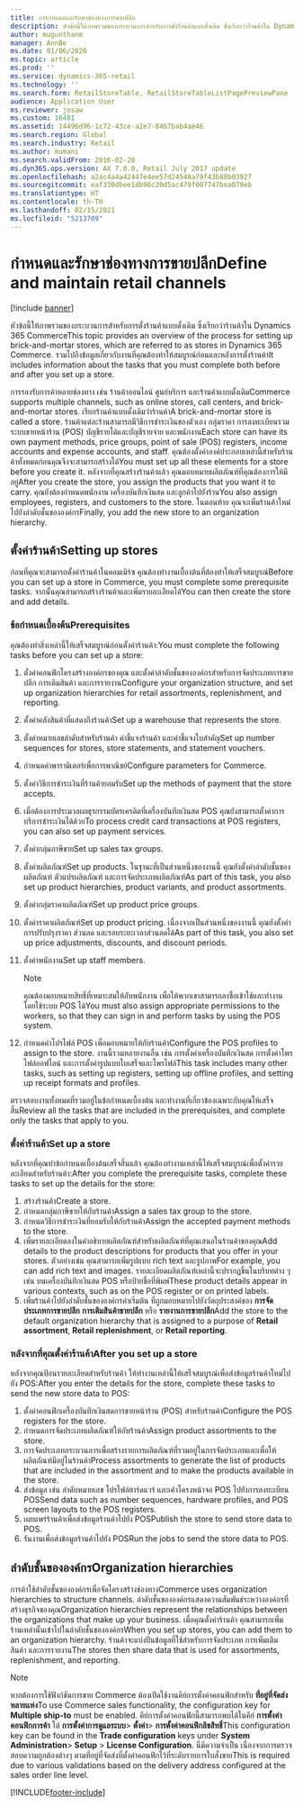 ```yaml
---
title: การกำหนดและรักษาช่องทางการขายปลีก
description: หัวข้อนี้ให้ภาพรวมของกระบวนการสำหรับการตั้งร้านค้าแบบดั้งเดิม ซึ่งเรียกว่าร้านค้าใน Dynamics 365 Commerce รวมไปถึงข้อมูลเกี่ยวกับงานที่คุณต้องทำให้สมบูรณ์ก่อนและหลังการตั้งร้านค้า
author: mugunthanm
manager: AnnBe
ms.date: 01/06/2020
ms.topic: article
ms.prod: ''
ms.service: dynamics-365-retail
ms.technology: ''
ms.search.form: RetailStoreTable, RetailStoreTableListPagePreviewPane
audience: Application User
ms.reviewer: josaw
ms.custom: 16481
ms.assetid: 14496d96-1c72-43ce-a2e7-8467bab4ae46
ms.search.region: Global
ms.search.industry: Retail
ms.author: mumani
ms.search.validFrom: 2016-02-28
ms.dyn365.ops.version: AX 7.0.0, Retail July 2017 update
ms.openlocfilehash: a2ac4a4a42447e4ee57d24548a79f43b88b03927
ms.sourcegitcommit: eaf330dbee1db96c20d5ac479f007747bea079eb
ms.translationtype: HT
ms.contentlocale: th-TH
ms.lasthandoff: 02/15/2021
ms.locfileid: "5213709"
---
```

# <a name="define-and-maintain-retail-channels"></a><span data-ttu-id="d618f-104">กำหนดและรักษาช่องทางการขายปลีก</span><span class="sxs-lookup"><span data-stu-id="d618f-104">Define and maintain retail channels</span></span>

[!include [banner](includes/banner.md)]

<span data-ttu-id="d618f-105">หัวข้อนี้ให้ภาพรวมของกระบวนการสำหรับการตั้งร้านค้าแบบดั้งเดิม ซึ่งเรียกว่าร้านค้าใน Dynamics 365 Commerce</span><span class="sxs-lookup"><span data-stu-id="d618f-105">This topic provides an overview of the process for setting up brick-and-mortar stores, which are referred to as stores in Dynamics 365 Commerce.</span></span> <span data-ttu-id="d618f-106">รวมไปถึงข้อมูลเกี่ยวกับงานที่คุณต้องทำให้สมบูรณ์ก่อนและหลังการตั้งร้านค้า</span><span class="sxs-lookup"><span data-stu-id="d618f-106">It includes information about the tasks that you must complete both before and after you set up a store.</span></span>

<span data-ttu-id="d618f-107">การรองรับการค้าหลายช่องทาง เช่น ร้านค้าออนไลน์ ศูนย์บริการ และร้านค้าแบบดั้งเดิม</span><span class="sxs-lookup"><span data-stu-id="d618f-107">Commerce supports multiple channels, such as online stores, call centers, and brick-and-mortar stores.</span></span> <span data-ttu-id="d618f-108">เรียกร้านค้าแบบดั้งเดิมว่าร้านค้า</span><span class="sxs-lookup"><span data-stu-id="d618f-108">A brick-and-mortar store is called a store.</span></span> <span data-ttu-id="d618f-109">ร้านค้าแต่ละร้านสามารถมีวิธีการชำระเงินของตัวเอง กลุ่มราคา การลงทะเบียนรวมระบบขายหน้าร้าน (POS) บัญชีรายได้และบัญชีรายจ่าย และพนักงาน</span><span class="sxs-lookup"><span data-stu-id="d618f-109">Each store can have its own payment methods, price groups, point of sale (POS) registers, income accounts and expense accounts, and staff.</span></span> <span data-ttu-id="d618f-110">คุณต้องตั้งค่าองค์ประกอบเหล่านี้สำหรับร้านค้าทั้งหมดก่อนคุณจึงจะสามารถสร้างได้</span><span class="sxs-lookup"><span data-stu-id="d618f-110">You must set up all these elements for a store before you create it.</span></span> <span data-ttu-id="d618f-111">หลังจากที่คุณสร้างร้านค้าแล้ว คุณมอบหมายผลิตภัณฑ์ที่คุณต้องการให้มีอยู่</span><span class="sxs-lookup"><span data-stu-id="d618f-111">After you create the store, you assign the products that you want it to carry.</span></span> <span data-ttu-id="d618f-112">คุณยังต้องกำหนดพนักงาน เครื่องบันทึกเงินสด และลูกค้าไปยังร้าน</span><span class="sxs-lookup"><span data-stu-id="d618f-112">You also assign employees, registers, and customers to the store.</span></span> <span data-ttu-id="d618f-113">ในตอนท้าย คุณจะเพิ่มร้านค้าใหม่ไปยังลำดับชั้นขององค์กร</span><span class="sxs-lookup"><span data-stu-id="d618f-113">Finally, you add the new store to an organization hierarchy.</span></span>

## <a name="setting-up-stores"></a><span data-ttu-id="d618f-114">ตั้งค่าร้านค้า</span><span class="sxs-lookup"><span data-stu-id="d618f-114">Setting up stores</span></span>

<span data-ttu-id="d618f-115">ก่อนที่คุณจะสามารถตั้งค่าร้านค้าในคอมเมิร์ซ คุณต้องทำงานเบื้องต้นที่ต้องทำให้เสร็จสมบูรณ์</span><span class="sxs-lookup"><span data-stu-id="d618f-115">Before you can set up a store in Commerce, you must complete some prerequisite tasks.</span></span> <span data-ttu-id="d618f-116">จากนั้นคุณสามารถสร้างร้านค้าและเพิ่มรายละเอียดได้</span><span class="sxs-lookup"><span data-stu-id="d618f-116">You can then create the store and add details.</span></span>

### <a name="prerequisites"></a><span data-ttu-id="d618f-117">ข้อกำหนดเบื้องต้น</span><span class="sxs-lookup"><span data-stu-id="d618f-117">Prerequisites</span></span>

<span data-ttu-id="d618f-118">คุณต้องทำสิ่งเหล่านี้ให้เสร็จสมบูรณ์ก่อนตั้งค่าร้านค้า:</span><span class="sxs-lookup"><span data-stu-id="d618f-118">You must complete the following tasks before you can set up a store:</span></span>

1. <span data-ttu-id="d618f-119">ตั้งค่าคอนฟิกโครงสร้างองค์กรของคุณ และตั้งค่าลำดับชั้นขององค์กรสำหรับการจัดประเภทการขายปลีก การเติมสินค้า และการรายงาน</span><span class="sxs-lookup"><span data-stu-id="d618f-119">Configure your organization structure, and set up organization hierarchies for retail assortments, replenishment, and reporting.</span></span>
2. <span data-ttu-id="d618f-120">ตั้งค่าคลังสินค้าที่แสดงถึงร้านค้า</span><span class="sxs-lookup"><span data-stu-id="d618f-120">Set up a warehouse that represents the store.</span></span>
3. <span data-ttu-id="d618f-121">ตั้งค่าหมายเลขลำดับสำหรับร้านค้า คำชี้แจงร้านค้า และคำชี้แจงใบสำคัญ</span><span class="sxs-lookup"><span data-stu-id="d618f-121">Set up number sequences for stores, store statements, and statement vouchers.</span></span>
4. <span data-ttu-id="d618f-122">กำหนดค่าพารามิเตอร์เพื่อการพาณิชย์</span><span class="sxs-lookup"><span data-stu-id="d618f-122">Configure parameters for Commerce.</span></span>
5. <span data-ttu-id="d618f-123">ตั้งค่าวิธีการชำระเงินที่ร้านค้ายอมรับ</span><span class="sxs-lookup"><span data-stu-id="d618f-123">Set up the methods of payment that the store accepts.</span></span>
6. <span data-ttu-id="d618f-124">เมื่อต้องการประมวลผลธุรกรรมบัตรเครดิตที่เครื่องบันทึกเงินสด POS คุณยังสามารถตั้งค่าการบริการชำระเงินได้ด้วย</span><span class="sxs-lookup"><span data-stu-id="d618f-124">To process credit card transactions at POS registers, you can also set up payment services.</span></span>
7. <span data-ttu-id="d618f-125">ตั้งค่ากลุ่มภาษีขาย</span><span class="sxs-lookup"><span data-stu-id="d618f-125">Set up sales tax groups.</span></span>
8. <span data-ttu-id="d618f-126">ตั้งค่าผลิตภัณฑ์</span><span class="sxs-lookup"><span data-stu-id="d618f-126">Set up products.</span></span> <span data-ttu-id="d618f-127">ในฐานะที่เป็นส่วนหนึ่งของงานนี้ คุณยังตั้งค่าลำดับชั้นของผลิตภัณฑ์ ตัวแปรผลิตภัณฑ์ และการจัดประเภทผลิตภัณฑ์</span><span class="sxs-lookup"><span data-stu-id="d618f-127">As part of this task, you also set up product hierarchies, product variants, and product assortments.</span></span>
9. <span data-ttu-id="d618f-128">ตั้งค่ากลุ่มราคาผลิตภัณฑ์</span><span class="sxs-lookup"><span data-stu-id="d618f-128">Set up product price groups.</span></span>
10. <span data-ttu-id="d618f-129">ตั้งค่าราคาผลิตภัณฑ์</span><span class="sxs-lookup"><span data-stu-id="d618f-129">Set up product pricing.</span></span> <span data-ttu-id="d618f-130">เนื่องจากเป็นส่วนหนึ่งของงานนี้ คุณยังตั้งค่าการปรับปรุงราคา ส่วนลด และรอบระยะเวลาส่วนลดได้</span><span class="sxs-lookup"><span data-stu-id="d618f-130">As part of this task, you also set up price adjustments, discounts, and discount periods.</span></span>
11. <span data-ttu-id="d618f-131">ตั้งค่าพนักงาน</span><span class="sxs-lookup"><span data-stu-id="d618f-131">Set up staff members.</span></span>

    > [!NOTE]
    > <span data-ttu-id="d618f-132">คุณต้องมอบหมายสิทธิ์ที่เหมาะสมให้กับพนักงาน เพื่อให้พวกเขาสามารถลงชื่อเข้าใช้และทำงานโดยใช้ระบบ POS ได้</span><span class="sxs-lookup"><span data-stu-id="d618f-132">You must also assign appropriate permissions to the workers, so that they can sign in and perform tasks by using the POS system.</span></span>

12. <span data-ttu-id="d618f-133">กำหนดค่าโปรไฟล์ POS เพื่อมอบหมายให้กับร้านค้า</span><span class="sxs-lookup"><span data-stu-id="d618f-133">Configure the POS profiles to assign to the store.</span></span> <span data-ttu-id="d618f-134">งานนี้รวมหลายงานอื่น เช่น การตั้งค่าเครื่องบันทึกเงินสด การตั้งค่าโพรไฟล์ออฟไลน์ และการตั้งค่ารูปแบบใบเสร็จและโพรไฟล์</span><span class="sxs-lookup"><span data-stu-id="d618f-134">This task includes many other tasks, such as setting up registers, setting up offline profiles, and setting up receipt formats and profiles.</span></span>

<span data-ttu-id="d618f-135">ตรวจสอบงานทั้งหมดที่รวมอยู่ในข้อกำหนดเบื้องต้น และทำงานที่เกี่ยวข้องเฉพาะกับคุณให้เสร็จสิ้น</span><span class="sxs-lookup"><span data-stu-id="d618f-135">Review all the tasks that are included in the prerequisites, and complete only the tasks that apply to you.</span></span>

### <a name="set-up-a-store"></a><span data-ttu-id="d618f-136">ตั้งค่าร้านค้า</span><span class="sxs-lookup"><span data-stu-id="d618f-136">Set up a store</span></span>

<span data-ttu-id="d618f-137">หลังจากที่คุณทำข้อกำหนดเบื้องต้นเสร็จสิ้นแล้ว คุณต้องทำงานเหล่านี้ให้เสร็จสมบูรณ์เพื่อตั้งค่ารายละเอียดสำหรับร้านค้า:</span><span class="sxs-lookup"><span data-stu-id="d618f-137">After you complete the prerequisite tasks, complete these tasks to set up the details for the store:</span></span>

1. <span data-ttu-id="d618f-138">สร้างร้านค้า</span><span class="sxs-lookup"><span data-stu-id="d618f-138">Create a store.</span></span>
2. <span data-ttu-id="d618f-139">กำหนดกลุ่มภาษีขายให้กับร้านค้า</span><span class="sxs-lookup"><span data-stu-id="d618f-139">Assign a sales tax group to the store.</span></span>
3. <span data-ttu-id="d618f-140">กำหนดวิธีการชำระเงินที่ยอมรับให้กับร้านค้า</span><span class="sxs-lookup"><span data-stu-id="d618f-140">Assign the accepted payment methods to the store.</span></span>
4. <span data-ttu-id="d618f-141">เพิ่มรายละเอียดลงในคำอธิบายผลิตภัณฑ์สำหรับผลิตภัณฑ์ที่คุณเสนอในร้านค้าของคุณ</span><span class="sxs-lookup"><span data-stu-id="d618f-141">Add details to the product descriptions for products that you offer in your stores.</span></span> <span data-ttu-id="d618f-142">ตัวอย่างเช่น คุณสามารถเพิ่มรูปแบบ rich text และรูปภาพ</span><span class="sxs-lookup"><span data-stu-id="d618f-142">For example, you can add rich text and images.</span></span> <span data-ttu-id="d618f-143">รายละเอียดผลิตภัณฑ์เหล่านี้จะปรากฏขึ้นในบริบทต่าง ๆ เช่น บนเครื่องบันทึกเงินสด POS หรือป้ายชื่อที่พิมพ์</span><span class="sxs-lookup"><span data-stu-id="d618f-143">These product details appear in various contexts, such as on the POS register or on printed labels.</span></span>
5. <span data-ttu-id="d618f-144">เพิ่มร้านค้าไปยังลำดับชั้นขององค์กรค่าเริ่มต้น ที่ถูกมอบหมายไปยังวัตถุประสงค์ของ **การจัดประเภทการขายปลีก** **การเติมสินค้าขายปลีก** หรือ **รายงานการขายปลีก**</span><span class="sxs-lookup"><span data-stu-id="d618f-144">Add the store to the default organization hierarchy that is assigned to a purpose of **Retail assortment**, **Retail replenishment**, or **Retail reporting**.</span></span>

### <a name="after-you-set-up-a-store"></a><span data-ttu-id="d618f-145">หลังจากที่คุณตั้งค่าร้านค้า</span><span class="sxs-lookup"><span data-stu-id="d618f-145">After you set up a store</span></span>

<span data-ttu-id="d618f-146">หลังจากคุณป้อนรายละเอียดสำหรับร้านค้า ให้ทำงานเหล่านี้ให้เสร็จสมบูรณ์เพื่อส่งข้อมูลร้านค้าใหม่ไปยัง POS:</span><span class="sxs-lookup"><span data-stu-id="d618f-146">After you enter the details for the store, complete these tasks to send the new store data to POS:</span></span>

1. <span data-ttu-id="d618f-147">ตั้งค่าคอนฟิกเครื่องบันทึกเงินสดการขายหน้าร้าน (POS) สำหรับร้านค้า</span><span class="sxs-lookup"><span data-stu-id="d618f-147">Configure the POS registers for the store.</span></span>
2. <span data-ttu-id="d618f-148">กำหนดการจัดประเภทผลิตภัณฑ์ให้กับร้านค้า</span><span class="sxs-lookup"><span data-stu-id="d618f-148">Assign product assortments to the store.</span></span>
3. <span data-ttu-id="d618f-149">การจัดประเภทกระบวนการเพื่อสร้างรายการผลิตภัณฑ์ที่รวมอยู่ในการจัดประเภทและเพื่อให้ผลิตภัณฑ์มีอยู่ในร้านค้า</span><span class="sxs-lookup"><span data-stu-id="d618f-149">Process assortments to generate the list of products that are included in the assortment and to make the products available in the store.</span></span>
4. <span data-ttu-id="d618f-150">ส่งข้อมูล เช่น ลำดับหมายเลข โปรไฟล์ฮาร์ดแวร์ และเค้าโครงหน้าจอ POS ไปยังการลงทะเบียน POS</span><span class="sxs-lookup"><span data-stu-id="d618f-150">Send data such as number sequences, hardware profiles, and POS screen layouts to the POS registers.</span></span>
5. <span data-ttu-id="d618f-151">เผยแพร่ร้านค้าเพื่อส่งข้อมูลร้านค้าไปยัง POS</span><span class="sxs-lookup"><span data-stu-id="d618f-151">Publish the store to send store data to POS.</span></span>
6. <span data-ttu-id="d618f-152">รันงานเพื่อส่งข้อมูลร้านค้าไปยัง POS</span><span class="sxs-lookup"><span data-stu-id="d618f-152">Run the jobs to send the store data to POS.</span></span>

## <a name="organization-hierarchies"></a><span data-ttu-id="d618f-153">ลำดับชั้นขององค์กร</span><span class="sxs-lookup"><span data-stu-id="d618f-153">Organization hierarchies</span></span>

<span data-ttu-id="d618f-154">การค้าใช้ลำดับชั้นขององค์กรเพื่อจัดโครงสร้างช่องทาง</span><span class="sxs-lookup"><span data-stu-id="d618f-154">Commerce uses organization hierarchies to structure channels.</span></span> <span data-ttu-id="d618f-155">ลำดับชั้นขององค์กรแสดงความสัมพันธ์ระหว่างองค์กรที่สร้างธุรกิจของคุณ</span><span class="sxs-lookup"><span data-stu-id="d618f-155">Organization hierarchies represent the relationships between the organizations that make up your business.</span></span> <span data-ttu-id="d618f-156">เมื่อคุณตั้งค่าร้านค้า คุณสามารถเพิ่มร้านเหล่านั้นเข้าไปในลำดับชั้นขององค์กร</span><span class="sxs-lookup"><span data-stu-id="d618f-156">When you set up stores, you can add them to an organization hierarchy.</span></span> <span data-ttu-id="d618f-157">ร้านค้าจะแบ่งปันข้อมูลที่ใช้สำหรับการจัดประเภท การเพิ่มเติมสินค้า และการรายงาน</span><span class="sxs-lookup"><span data-stu-id="d618f-157">The stores then share data that is used for assortments, replenishment, and reporting.</span></span>

> [!NOTE]
> <span data-ttu-id="d618f-158">หากต้องการใช้ฟังก์ชันการขาย Commerce ต้องเปิดใช้งานคีย์การตั้งค่าคอนฟิกสำหรับ **ที่อยู่ที่จัดส่งหลายแห่ง**</span><span class="sxs-lookup"><span data-stu-id="d618f-158">To use Commerce sales functionality, the configuration key for **Multiple ship-to** must be enabled.</span></span> <span data-ttu-id="d618f-159">คีย์การตั้งค่าคอนฟิกนี้สามารถพบได้ในคีย์ **การตั้งค่าคอนฟิกการค้า** ใต้ **การตั้งค่าการดูแลระบบ**\> **ตั้งค่า**\> **การตั้งค่าคอนฟิกลิขสิทธิ์**</span><span class="sxs-lookup"><span data-stu-id="d618f-159">This configuration key can be found in the **Trade configuration** keys under **System Administration**\> **Setup** \> **License Configuration**.</span></span> <span data-ttu-id="d618f-160">นี่มีความจำเป็น เนื่องจากการตรวจสอบความถูกต้องต่างๆ ตามที่อยู่ที่จัดส่งที่ตั้งค่าคอนฟิกไว้ที่ระดับรายการใบสั่งขาย</span><span class="sxs-lookup"><span data-stu-id="d618f-160">This is required due to various validations based on the delivery address configured at the sales order line level.</span></span>



[!INCLUDE[footer-include](../includes/footer-banner.md)]
